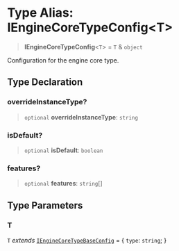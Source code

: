 # Type Alias: IEngineCoreTypeConfig\<T\>

> **IEngineCoreTypeConfig**\<`T`\> = `T` & `object`

Configuration for the engine core type.

## Type Declaration

### overrideInstanceType?

> `optional` **overrideInstanceType**: `string`

### isDefault?

> `optional` **isDefault**: `boolean`

### features?

> `optional` **features**: `string`[]

## Type Parameters

### T

`T` *extends* [`IEngineCoreTypeBaseConfig`](../interfaces/IEngineCoreTypeBaseConfig.md) = \{ `type`: `string`; \}
